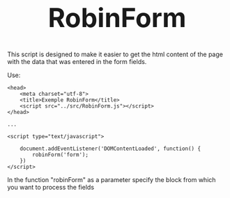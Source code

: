 <h1 style="text-align:center; font-size:60px;">RobinForm</h1>

<p>This script is designed to make it easier to get the html content of the page with the data that was entered in the form fields.</p>

Use:

``` 
<head>
    <meta charset="utf-8">
    <title>Exemple RobinForm</title>
    <script src="../src/RobinForm.js"></script>
</head>

...

<script type="text/javascript">
    
    document.addEventListener('DOMContentLoaded', function() {
        robinForm('form');
    }) 
</script>
```
<p>In the function "robinForm" as a parameter specify the block from which you want to process the fields</p>

